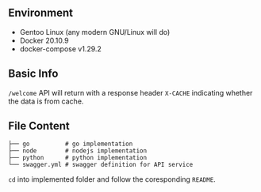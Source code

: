 ## Environment

- Gentoo Linux (any modern GNU/Linux will do)
- Docker 20.10.9
- docker-compose v1.29.2

## Basic Info

`/welcome` API will return with a response header `X-CACHE` indicating whether the data is from cache.

## File Content

```
├── go          # go implementation
├── node        # nodejs implementation
├── python      # python implementation
└── swagger.yml # swagger definition for API service
```

`cd` into implemented folder and follow the coresponding `README`.

